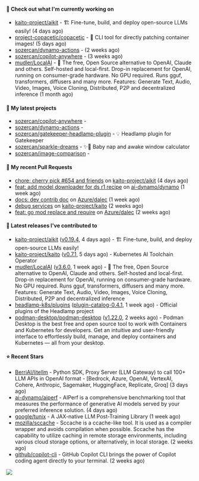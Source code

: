 #### 👷 Check out what I'm currently working on

- [kaito-project/aikit](https://github.com/kaito-project/aikit) - 🏗️ Fine-tune, build, and deploy open-source LLMs easily! (4 days ago)
- [project-copacetic/copacetic](https://github.com/project-copacetic/copacetic) - 🧵 CLI tool for directly patching container images! (5 days ago)
- [sozercan/dynamo-actions](https://github.com/sozercan/dynamo-actions) -  (2 weeks ago)
- [sozercan/copilot-anywhere](https://github.com/sozercan/copilot-anywhere) -  (3 weeks ago)
- [mudler/LocalAI](https://github.com/mudler/LocalAI) - :robot: The free, Open Source alternative to OpenAI, Claude and others. Self-hosted and local-first. Drop-in replacement for OpenAI,  running on consumer-grade hardware. No GPU required. Runs gguf, transformers, diffusers and many more. Features: Generate Text, Audio, Video, Images, Voice Cloning, Distributed, P2P and decentralized inference (1 month ago)

#### 🌱 My latest projects

- [sozercan/copilot-anywhere](https://github.com/sozercan/copilot-anywhere) - 
- [sozercan/dynamo-actions](https://github.com/sozercan/dynamo-actions) - 
- [sozercan/gatekeeper-headlamp-plugin](https://github.com/sozercan/gatekeeper-headlamp-plugin) - 💡 Headlamp plugin for Gatekeeper
- [sozercan/sparkle-dreams](https://github.com/sozercan/sparkle-dreams) - ✨🌙 Baby nap and awake window calculator
- [sozercan/image-comparison](https://github.com/sozercan/image-comparison) - 

#### 🔨 My recent Pull Requests

- [chore: cherry pick #654 and friends](https://github.com/kaito-project/aikit/pull/659) on [kaito-project/aikit](https://github.com/kaito-project/aikit) (4 days ago)
- [feat: add model downloader for ds r1 recipe](https://github.com/ai-dynamo/dynamo/pull/3476) on [ai-dynamo/dynamo](https://github.com/ai-dynamo/dynamo) (1 week ago)
- [docs: dev contrib doc](https://github.com/Azure/dalec/pull/776) on [Azure/dalec](https://github.com/Azure/dalec) (1 week ago)
- [debug services](https://github.com/kaito-project/kaito/pull/1537) on [kaito-project/kaito](https://github.com/kaito-project/kaito) (2 weeks ago)
- [feat: go mod replace and require](https://github.com/Azure/dalec/pull/769) on [Azure/dalec](https://github.com/Azure/dalec) (2 weeks ago)

#### 🚀 Latest releases I've contributed to

- [kaito-project/aikit](https://github.com/kaito-project/aikit) ([v0.19.4](https://github.com/kaito-project/aikit/releases/tag/v0.19.4), 4 days ago) - 🏗️ Fine-tune, build, and deploy open-source LLMs easily!
- [kaito-project/kaito](https://github.com/kaito-project/kaito) ([v0.7.1](https://github.com/kaito-project/kaito/releases/tag/v0.7.1), 5 days ago) - Kubernetes AI Toolchain Operator
- [mudler/LocalAI](https://github.com/mudler/LocalAI) ([v3.6.0](https://github.com/mudler/LocalAI/releases/tag/v3.6.0), 1 week ago) - :robot: The free, Open Source alternative to OpenAI, Claude and others. Self-hosted and local-first. Drop-in replacement for OpenAI,  running on consumer-grade hardware. No GPU required. Runs gguf, transformers, diffusers and many more. Features: Generate Text, Audio, Video, Images, Voice Cloning, Distributed, P2P and decentralized inference
- [headlamp-k8s/plugins](https://github.com/headlamp-k8s/plugins) ([plugin-catalog-0.4.1](https://github.com/headlamp-k8s/plugins/releases/tag/plugin-catalog-0.4.1), 1 week ago) - Official plugins of the Headlamp project
- [podman-desktop/podman-desktop](https://github.com/podman-desktop/podman-desktop) ([v1.22.0](https://github.com/podman-desktop/podman-desktop/releases/tag/v1.22.0), 2 weeks ago) - Podman Desktop is the best free and open source tool to work with Containers and Kubernetes for developers. Get an intuitive and user-friendly interface to effortlessly build, manage, and deploy containers and Kubernetes — all from your desktop.

#### ⭐ Recent Stars

- [BerriAI/litellm](https://github.com/BerriAI/litellm) - Python SDK, Proxy Server (LLM Gateway) to call 100&#43; LLM APIs in OpenAI format - [Bedrock, Azure, OpenAI, VertexAI, Cohere, Anthropic, Sagemaker, HuggingFace, Replicate, Groq] (3 days ago)
- [ai-dynamo/aiperf](https://github.com/ai-dynamo/aiperf) - AIPerf is a comprehensive benchmarking tool that measures the performance of generative AI models served by your preferred inference solution. (4 days ago)
- [google/tunix](https://github.com/google/tunix) - A JAX-native LLM Post-Training Library (1 week ago)
- [mozilla/sccache](https://github.com/mozilla/sccache) - Sccache is a ccache-like tool. It is used as a compiler wrapper and avoids compilation when possible. Sccache has the capability to utilize caching in remote storage environments, including various cloud storage options, or alternatively, in local storage. (2 weeks ago)
- [github/copilot-cli](https://github.com/github/copilot-cli) - GitHub Copilot CLI brings the power of Copilot coding agent directly to your terminal.  (2 weeks ago)

![](https://github-readme-stats.vercel.app/api?username=sozercan&theme=vision-friendly-dark&hide_border=false&include_all_commits=true&count_private=true)
